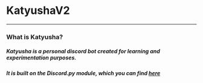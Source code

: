 # KatyushaV2
--- 
### What is Katyusha?
##### Katyusha is a personal discord bot created for learning and experimentation purposes.
##### It is built on the Discord.py module, which you can find [here](https://github.com/Rapptz/discord.py)